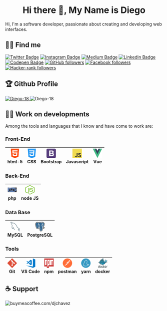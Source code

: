 <h1 align='center'>Hi there 👋, My Name is Diego</h1>
    Hi, I'm a software developer, passionate about creating and developing web interfaces.

## 🕵🏻 Find me

[![Twitter Badge](https://img.shields.io/twitter/url?color=blue&label=Twitter&logo=twitter&style=plastic&url=https%3A%2F%2Ftwitter.com%2Fdjchvz18)](https://twitter.com/djchvz18) 
[![Instagram Badge](https://img.shields.io/twitter/url?color=%23fcaf45&label=Instagram&logo=Instagram&logoColor=%23fcaf45&style=plastic&url=https%3A%2F%2Fwww.instagram.com%2F)](https://www.instagram.com/diego.chavez.dc) 
[![Medium Badge](https://img.shields.io/twitter/url?color=%23fff&label=Medium&logo=Medium&logoColor=%23fff&style=plastic&url=https%3A%2F%2Fdiegochavez18.medium.com%2F)](https://diegochavez18.medium.com) 
[![Linkedin Badge](https://img.shields.io/twitter/url?color=%230e76a8&label=Linkedin&logo=Linkedin&logoColor=%230e76a8&style=plastic&url=https%3A%2F%2Fwww.linkedin.com%2Fin%2Fdiego-jose-chavez-chirinos-9a7034a6%2F)](https://www.linkedin.com/in/diego-jose-chavez-chirinos-9a7034a6/)
[![Codepen Badge](https://img.shields.io/twitter/url?color=%23fff&label=codepen&logo=codepen&logoColor=%23fff&style=plastic&url=https%3A%2F%2Fcodepen.io%2Fdiego-18
        )](https://codepen.io/diego-18)
[![GitHub followers](https://img.shields.io/github/followers/diego-18?color=%23fff&logo=Github&logoColor=%23fff&style=plastic)](https://github.com/Diego-18/?tab=follow)
[![Facebook followers](https://img.shields.io/twitter/url?color=blue&label=facebook&logo=facebook&logoColor=blue&style=plastic&url=https%3A%2F%2Fwww.facebook.com%2Fd.j.c.c.20)](https://www.facebook.com/d.j.c.c.20) 
[![Hacker-rank followers](https://img.shields.io/twitter/url?color=green&label=hackerrank&logo=hackerrank&logoColor=green&style=plastic&url=https%3A%2F%2Fwww.hackerrank.com%2Fingdiegochavez18)](https://www.hackerrank.com/ingdiegochavez18) 

## 🏆 Github Profile 
<a href="https://github.com/ryo-ma/github-profile-trophy">
    <img src="https://github-profile-trophy.vercel.app/?username=Diego-18" alt="Diego-18" />
</a>
<img src="https://github-readme-stats.vercel.app/api/top-langs?username=Diego-18&show_icons=true&locale=en&layout=compact" alt="Diego-18" />

## 👨‍💻 Work on developments

Among the tools and languages that I know and have come to work are:

### Front-End  

<img src="img/logos/html5.svg" alt="html" width="30" height="30"/></br> html-5 | <img src="img/logos/css-3.svg" alt="css" width="30" height="30"/></br>CSS | <img src="img/logos/bootstrap-4.svg" alt="bootstrap" width="30" height="30"/></br> Bootstrap |  <img src="img/logos/js.svg" alt="js" width="30" height="30"/></br> Javascript | <img src="img/logos/vue.svg" alt="vue" width="30" height="30"/></br> Vue |
| --------- | --------- | --------- |--------- |--------- |

### Back-End

<img src="img/logos/php2.svg" alt="php" width="30" height="30"/> </br> php | <img src="img/logos/nodejs.svg" alt="nodejs" width="30" height="30"/></br> node JS |
| --------- | --------- |

### Data Base

<img src="img/logos/mysql.svg" alt="mysql" width="30" height="30"/> </br> MySQL | <img src="img/logos/postgresql.svg" alt="postgres" width="30" height="30"/></br>PostgreSQL |
| --------- | --------- |

### Tools

<img src="img/logos/git.svg" alt="git" width="30" height="30"/> </br> Git | <img src="img/logos/visualstudio_code.svg" alt="vsc" width="30" height="30"/></br>VS Code | <img src="img/logos/npm.svg" alt="npm" width="30" height="30"/></br> npm |<img src="img/logos/postman.svg" alt="postman" width="30" height="30"/> </br> postman | <img src="img/logos/yarn.svg" alt="yarn" width="30" height="30"/></br>yarn | <img src="img/logos/docker.svg" alt="docker" width="30" height="30"/></br> docker |
| --------- | --------- | --------- | --------- | --------- | --------- |

## ☕ Support
 <a href="https://www.buymeacoffee.com/djchavez"> 
    <img align="left" src="https://cdn.buymeacoffee.com/buttons/v2/default-yellow.png" height="50" width="210" alt="buymeacoffee.com/djchavez " />
 </a>














